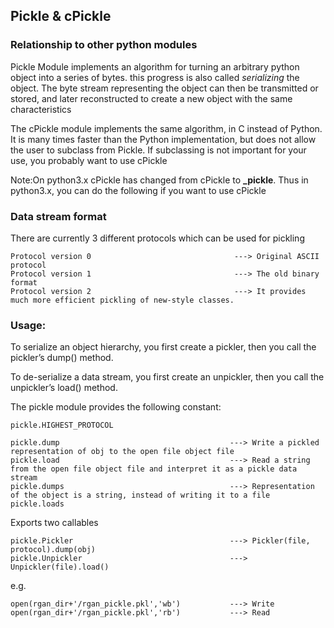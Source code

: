 Pickle & cPickle
-----------------------------------------------------------------------------------------
### Relationship to other python modules
Pickle Module implements an algorithm for turning an arbitrary python object into a series of bytes.
this progress is also called *serializing* the object. The byte stream representing the object can then be transmitted or stored, and later reconstructed to create a new object with the same characteristics

The cPickle module implements the same algorithm, in C instead of Python. 
It is many times faster than the Python implementation, but does not allow the user to subclass from Pickle.
If subclassing is not important for your use, you probably want to use cPickle

Note:On python3.x cPickle has changed from cPickle to **_pickle**. Thus in python3.x, you can do the following if you want to use cPickle
### Data stream format
There are currently 3 different protocols which can be used for pickling
```
Protocol version 0                                ---> Original ASCII protocol 
Protocol version 1                                ---> The old binary format 
Protocol version 2                                ---> It provides much more efficient pickling of new-style classes.
```
### Usage:
To serialize an object hierarchy, you first create a pickler, then you call the pickler’s dump() method.

To de-serialize a data stream, you first create an unpickler, then you call the unpickler’s load() method. 

The pickle module provides the following constant:
```
pickle.HIGHEST_PROTOCOL
```
```
pickle.dump                                      ---> Write a pickled representation of obj to the open file object file
pickle.load                                      ---> Read a string from the open file object file and interpret it as a pickle data stream
pickle.dumps                                     ---> Representation of the object is a string, instead of writing it to a file
pickle.loads                                     
```
Exports two callables
```
pickle.Pickler                                   ---> Pickler(file, protocol).dump(obj)
pickle.Unpickler                                 ---> Unpickler(file).load()
```
e.g.
```
open(rgan_dir+'/rgan_pickle.pkl','wb')           ---> Write
open(rgan_dir+'/rgan_pickle.pkl','rb')           ---> Read
```
